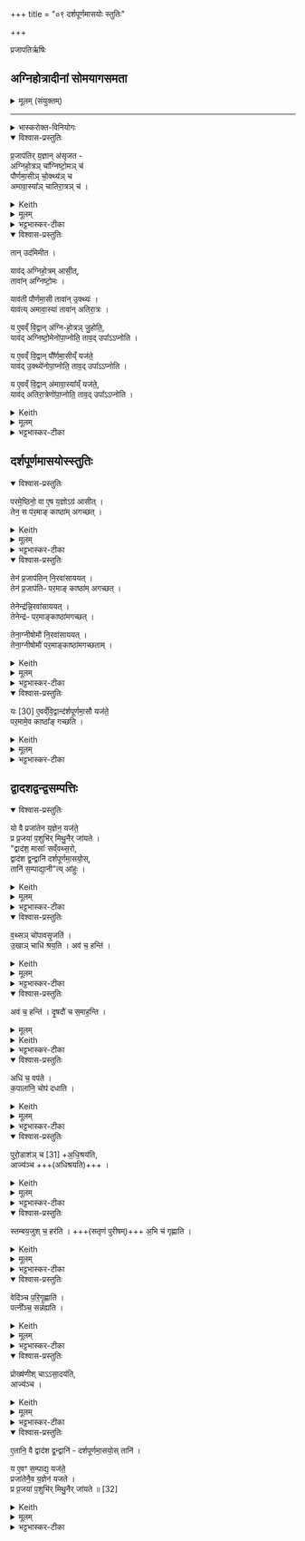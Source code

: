 +++
title = "०९ दर्शपूर्णमासयोः स्तुतिः"

+++

 प्रजापतिर्ऋषिः

## अग्निहोत्रादीनां सोमयागसमता
<details><summary>मूलम् (संयुक्तम्)</summary>

प्र॒जाप॑तिर्य॒ज्ञान॑सृजताग्निहो॒त्रञ्चा᳚ग्निष्टो॒मञ्च॑
पौर्णमा॒सीञ्चो॒क्थ्य॑ञ्चामावा॒स्या᳚ञ्चातिरा॒त्रञ्च 
</details>

_______
<details><summary>भास्करोक्त-विनियोगः</summary>

1अथ दर्शपूर्णमासयोर् महाफलत्वं ख्यापयितुम् आह - प्रजापतिरित्यादि ॥
</details>



<details open><summary>विश्वास-प्रस्तुतिः</summary>

प्र॒जाप॑तिर् य॒ज्ञान् अ॑सृजत -  
अग्निहो॒त्रञ् चा᳚ग्निष्टो॒मञ् च॑   
पौर्णमा॒सीञ् चो॒क्थ्य॑ञ् च    
अमावा॒स्या᳚ञ् चातिरा॒त्रञ् च॑ ।
</details>

<details><summary>Keith</summary>

Prajapati created the sacrifices, the Agnihotra, the Agnistoma, the full moon sacrifice, the Ukthya, the new moon sacrifice and the Atiratra. 
</details>


<details><summary>मूलम्</summary>

प्र॒जाप॑तिर्य॒ज्ञान॑सृजत -  
अग्निहो॒त्रञ्चा᳚ग्निष्टो॒मञ्च॑ ..  
पौर्णमा॒सीञ्चो॒क्थ्य॑ञ्च  ..  
अ॒मा॒वा॒स्या᳚ञ्चातिरा॒त्रञ्च॑ ।
</details>

<details><summary>भट्टभास्कर-टीका</summary>

अग्निहोत्रं व्याख्यातम् ।  
अग्निष्टोम एकाहानां प्रकृतिभूतं कर्म । अग्नेस्स्तोमः यज्ञायज्ञीयं सामाग्निष्टोमम्; तत्प्रधानत्वात् तत्-संस्थमपि कर्माग्निष्टोम उच्यते । 'अग्नेस्तुत्स्तोमसोमाः' इति षत्वम् ।  
पूर्णश्चन्द्रः पूर्णमाः, तत्सम्बन्धिनी तिथिः शुक्लपञ्चदशी पौर्णमासी, तस्यां क्रियमाणमपि कर्माभेदेन पौर्णमासीत्युच्यते ।  
उक्थ्यः क्रतुः अग्निष्टोम-विकारः पञ्चदशस्तोत्रः ।

अमा सह सूर्याचन्द्रमसावस्यां वस्त इत्यमावास्या । 'अमावस्यदन्यतरस्याम्' इति निपात्यते । कृष्णपञ्चदश्युच्यते । पूर्ववत्कर्मण्यभेदेन वर्तते ।  
अतिरात्रोप्य् अग्निष्टोमविकारः एकोनत्रिशत्स्तोत्रः, रात्रिपर्यायातिरेकाद् अतिरात्रः । 'अहस्सर्वैक' इत्यच्समासान्तः ।
</details>

<details open><summary>विश्वास-प्रस्तुतिः</summary>

तान् उद॑मिमीत ।   

याव॑द् अग्निहो॒त्रम् आसी॒त्,  
तावा॑न् अग्निष्टो॒मः ।  

याव॑ती पौर्णमा॒सी  तावा॑न् उ॒क्थ्यः॑ ।  
याव॑त्य् अमावा॒स्या॑ तावा॑न् अतिरा॒त्रः ।  

य ए॒वव्ँ वि॒द्वान् अ॑ग्नि-हो॒त्रञ् जु॒होति॒,  
याव॑द् अग्निष्टो॒मेनो॑पा॒प्नोति॒ ताव॒द् उपा᳚ऽऽप्नोति ।  

य ए॒वव्ँ वि॒द्वान् पौ᳚र्णमा॒सीय्ँ यज॑ते॒  
याव॑द् उ॒क्थ्ये॑नोपा॒प्नोति॒  ताव॒द् उपा᳚ऽऽप्नोति ।   

य ए॒वव्ँ वि॒द्वान् अ॑मावा॒स्या᳚य्ँ यज॑ते॒,   
याव॑द् अतिरा॒त्रेणो॑पा॒प्नोति॒ ताव॒द् उपा᳚ऽऽप्नोति ।
</details>

<details><summary>Keith</summary>

These he meted out;  
the Agnistoma was the size of the Agnihotra,  
the Ukthya that of the full moon sacrifice,  
the Atiratra that of the new moon sacrifice. 

He who knowing thus offers the Agnihotra obtains as much as by offering the Agnistoma;  
he who knowing thus offers the full moon sacrifice obtains as much as by offering the Ukthya [1];  
he who knowing thus offers the new moon sacrifice obtains as much as by offering the Atiratra. 
</details>


<details><summary>मूलम्</summary>

तानुद॑मिमीत ।   

याव॑दग्निहो॒त्रमासी॒त्तावा॑नग्निष्टो॒मः ।  

याव॑ती पौर्णमा॒सी  तावा॑नु॒क्थ्यः॑ ।  
याव॑त्यमावा॒स्या॑ तावा॑नतिरा॒त्रः ।  
य ए॒वव्ँवि॒द्वान॑ग्निहो॒त्रञ्जु॒होति॑ ।    
याव॑दग्निष्टो॒मेनो॑पा॒प्नोति॒ ताव॒दुपा᳚ऽऽप्नोति ।  
य ए॒वव्ँवि॒द्वान्पौ᳚र्णमा॒सीय्ँयज॑ते ।  
याव॑दु॒क्थ्ये॑नोपा॒प्नोति॒  ताव॒दुपा᳚ऽऽप्नोति ।   
य ए॒वव्ँवि॒द्वान॑मावा॒स्या᳚य्ँयज॑ते ।   
याव॑दतिरा॒त्रेणो॑पा॒प्नोति॒ ताव॒दुपा᳚ऽऽप्नोति ।
</details>

<details><summary>भट्टभास्कर-टीका</summary>

तानित्यादि । ऊर्ध्वमानमुन्मानं तुलापरिच्छेदः । तत्राग्निहोत्रादिभिस्तुल्यगौरवात् अग्निष्टोमादयो दृश्यन्ते । तस्मादेवं विदित्वाग्निहोत्रादिकं कुर्वन्नग्निष्टोमादिफलमाप्नोति । प्रासङ्गिकमग्निहोत्रग्रहणम्, उन्मानेन सहभावात् ॥
</details>

## दर्शपूर्णमासयोस्स्तुतिः
<details open><summary>विश्वास-प्रस्तुतिः</summary>

परमे॒ष्ठिनो॒ वा ए॒ष य॒ज्ञोऽग्र॑ आसीत् ।  
तेन॒ स प॑र॒माङ् काष्ठा॑म् अगच्छत् ।
</details>

<details><summary>Keith</summary>

This sacrifice was in the beginning Paramesthin's,
and by means of it he reached the supreme goal.
</details>

<details><summary>मूलम्</summary>

परमे॒ष्ठिनो॒ वा ए॒ष य॒ज्ञोऽग्र॑ आसीत् ।  
तेन॒ स प॑र॒माङ् काष्ठा॑म् अगच्छत् ।
</details>

<details><summary>भट्टभास्कर-टीका</summary>

2पुनरपि दर्शपूर्णमासयोस्स्तुतिः - परमेष्ठिन इत्यादि ॥ परमे महिम्नि तिष्ठतीति परमेष्ठी । उणादिषु निपात्यते । सर्वदेवतासमष्टिः परमात्मोच्यते । तस्यैष यज्ञो दर्शश्च पूर्णमासश्च अग्रे आदावासीत् ।

तेन स परमां काष्ठां परमैश्वर्यकाष्ठामगच्छत् ।
</details>

<details open><summary>विश्वास-प्रस्तुतिः</summary>

तेन॑ प्र॒जाप॑तिन् नि॒रवा॑साययत् ।  
तेन॑ प्र॒जाप॑तिᳶ पर॒माङ् काष्ठा॑म् अगच्छत् ।

तेनेन्द्र॑न्नि॒रवा॑साययत् ।  
तेनेन्द्र॑ᳶ पर॒माङ्काष्ठा॑मगच्छत् ।

तेना॒ग्नीषोमौ॑ नि॒रवा॑साययत् ।  
तेना॒ग्नीषोमौ॑ पर॒माङ्काष्ठा॑मगच्छताम् ।
</details>

<details><summary>Keith</summary>

He furnished Prajapati with it,  
and by means of it Prajapati reached the supreme goal. 

He furnished Indra with it,  
and by means of it Indra reached the supreme goal. 

He furnished Agni and Soma with it, and by means of it Agni and Soma reached the supreme goal.
</details>


<details><summary>मूलम्</summary>

तेन॑ प्र॒जाप॑तिन्नि॒रवा॑साययत् ।  
तेन॑ प्र॒जाप॑तिᳶ पर॒माङ्काष्ठा॑मगच्छत् ।  

तेनेन्द्र॑न्नि॒रवा॑साययत् ।  
तेनेन्द्र॑ᳶ पर॒माङ्काष्ठा॑मगच्छत् ।  

तेना॒ग्नीषोमौ॑ नि॒रवा॑साययत् ।  
तेना॒ग्नीषोमौ॑ पर॒माङ्काष्ठा॑मगच्छताम् ।
</details>

<details><summary>भट्टभास्कर-टीका</summary>

तेन यज्ञेन स परमेष्ठी प्रजापतिं जगतां स्रष्टारं निरवासाययत् देवतान्तरेभ्यो व्यावृत्तमुत्कर्षिणमकरोत् । निरवसानमुत्कर्षः ।  
यथा - तस्माज्ज्येष्ठं पुत्रं धनेन निरवसाययन्ति' इति । निरवपूर्वात्स्यतेर्णिचि शाच्छासाह्वा' इति युक्, गतिद्वयमप्याख्यातेन समस्यते, गतिर्गर्तौ' इति प्रथमोनुदात्तः, `उदात्तवता च तिङा सह' इति समास(निषेधः) । एवं सर्वत्र ।
</details>

<details open><summary>विश्वास-प्रस्तुतिः</summary>

यः [30] ए॒वव्ँवि॒द्वान्द॑र्शपूर्णमा॒सौ यज॑ते॒  
पर॒मामे॒व काष्ठा᳚ङ् गच्छति ।
</details>

<details><summary>Keith</summary>

He who [2] knowing thus offers the new and full moon sacrifices reaches the supreme goal. 
</details>

<details><summary>मूलम्</summary>

तेना॒ग्नीषोमौ॑ पर॒माङ्काष्ठा॑मगच्छताम् ।  
यः [30] ए॒वव्ँवि॒द्वान्द॑र्शपूर्णमा॒सौ यज॑ते ।  
पर॒मामे॒व काष्ठा᳚ङ्गच्छति ।
</details>

<details><summary>भट्टभास्कर-टीका</summary>

या प्राणिनां सदा निरतिशयानन्द-निर्वृत्ति-दायिनी शाश्वती पुनर्जन्मच्छेदिनी सा परमा काष्ठा,  
तां गच्छति प्राप्नोत्येव ।
</details>

## द्वादशद्वन्द्वसम्पत्तिः
<details open><summary>विश्वास-प्रस्तुतिः</summary>

यो वै प्रजा॑तेन य॒ज्ञेन॒ यज॑ते॒  
प्र प्र॒जया॑ प॒शुभि॑र् मिथु॒नैर् जा॑यते ।  
"द्वाद॑श॒ मासाः᳚ सव्ँवथ्स॒रो,  
द्वाद॑श द्व॒न्द्वानि॑ दर्शपूर्णमा॒सयो॒स्,  
तानि॑ स॒म्पाद्या॒नी"त्य् आ॑हुः ।
</details>

<details><summary>Keith</summary>

He who sacrifices with an abundant offering is multiplied with offspring, with cattle, with pairings.  
'The year has twelve months,  
there are twelve pairs of new and full moon sacrifices;  
these are to be produced', they say. 
</details>


<details><summary>मूलम्</summary>

यो वै प्रजा॑तेन य॒ज्ञेन॒ यज॑ते॒ प्र प्र॒जया॑ प॒शुभि॑र्मिथु॒नैर्जा॑यते ।  
द्वाद॑श॒ मासाः᳚ सव्ँवथ्स॒रो द्वाद॑श द्व॒न्द्वानि॑ दर्शपूर्णमा॒सयो॒स्तानि॑ स॒म्पाद्या॒नीत्या॑हुः ।
</details>

<details><summary>भट्टभास्कर-टीका</summary>

यो वा इत्यादि । प्रजातो जातप्रजः । यथा संवत्सरस्य द्वादश मासाः, एवं द्वादश द्वन्द्वानि दर्शपूर्णमासयोस्सन्ति, तानि सम्पाद्यानि क्रियाविशेषैर् इत्याहुः । द्वेद्वे संयुक्ते द्वन्द्वं यज्ञपात्रयोगे निपात्यते ॥
</details>

<details open><summary>विश्वास-प्रस्तुतिः</summary>

व॒थ्सञ् चो॑पावसृ॒जति॑  ।  
उ॒खाञ् चाधि॑ श्रय॒ति ।
अव॑ च॒ हन्ति॑ ।
</details>

<details><summary>Keith</summary>

He lets the calf go free and puts the pot on the fire: 
</details>

<details><summary>मूलम्</summary>

व॒थ्सञ्चो॑पावसृ॒जति॑  ।  
उ॒खाञ्चाधि॑ श्रय॒ति ।
</details>

<details><summary>भट्टभास्कर-टीका</summary>

3अथ तानि दर्शयति - वत्सं चेत्यादि ॥ एतैः क्रियाविशेषैः द्वन्द्वानि सम्पद्यन्ते; तेन द्वन्द्वबहुत्वेपि द्वन्द्वसम्पादनक्रियापेक्षं द्वादशत्वं वेदितव्यम् । वत्समुपावसृजति मातृसकाशं प्रापयाति । अनेनोपावसर्जनेन मातृवत्सयोः द्वन्द्वभावस्सम्पद्यते । एवं सर्वत्र  द्रष्टव्यम् । एतानि याजमानप्रकरणगतान्यपि अध्वर्युणैव कर्तव्यानि । उक्तं च - 'याजमाने समाख्यानात्कर्मणि याजमानं स्युः' इत्यत्र ।

उखामधिश्रयति, अङ्गारेषु कुम्भीं स्थापयति ।

</details>

<details open><summary>विश्वास-प्रस्तुतिः</summary>

अव॑ च॒ हन्ति॑ ।
दृ॒षदौ॑ च स॒माह॒न्ति ।  
</details>

<details><summary>मूलम्</summary>

अव॑ च॒ हन्ति॑ ।
दृ॒षदौ॑ च स॒माह॒न्ति ।  
</details>

<details><summary>Keith</summary>

he puts down (the rice), and beats the millstones together; 
</details>


<details><summary>भट्टभास्कर-टीका</summary>

अवहन्ति व्रीहीनुलूखले ।  
दृषदौ च समाहन्ति शम्यया ।
</details>

<details open><summary>विश्वास-प्रस्तुतिः</summary>

अधि॑ च॒ वप॑ते ।  
क॒पाला॑नि॒ चोप॑ दधाति ।  
</details>

<details><summary>Keith</summary>

he scatters (the grains) and collects the potsherds; 
</details>


<details><summary>मूलम्</summary>

अधि॑ च॒ वप॑ते ।  
क॒पाला॑नि॒ चोप॑ दधाति ।  
</details>

<details><summary>भट्टभास्कर-टीका</summary>

अधिवपति दृषदि तण्डुलान् ।   
कपालान्य् उपदधात्य् अङ्गारेषु ।  
</details>


<details open><summary>विश्वास-प्रस्तुतिः</summary>

पुरो॒डाश॑ञ् च [31] +अ॒धि॒श्रय॑ति,  
आज्य॑ञ्च  +++(अधिश्रयति)+++  ।  
</details>

<details><summary>Keith</summary>

the cake [3] he puts on the fire and the melted butter; 
</details>

<details><summary>मूलम्</summary>

पुरो॒डाश॑ञ्च [31] अ॒धि॒श्रय॑ति।  
आज्य॑ञ्च  +++(अधिश्रयति)+++  ।  
</details>

<details><summary>भट्टभास्कर-टीका</summary>

पुरोडाशं चाधिश्रयति कपालेषु ।  
आज्यं चाधिश्रयतीत्येव ।   
</details>

<details open><summary>विश्वास-प्रस्तुतिः</summary>

स्तम्बय॒जुश् च॒ हर॑ति ।
+++(सतृणं पुरीषम्)+++ अ॒भि च॑ गृह्णाति ।  
</details>

<details><summary>Keith</summary>

he throws the clump of grass, and gathers it in; 
</details>


<details><summary>मूलम्</summary>

स्तम्बय॒जुश्च॒ हर॑ति ।
अ॒भि च॑ गृह्णाति ।  
</details>

<details><summary>भट्टभास्कर-टीका</summary>

स्तम्बयजुर्हरति ।  
सतृणं पुरीषम् अभिगृह्णाति ।
</details>

<details open><summary>विश्वास-प्रस्तुतिः</summary>

वेदि॑ञ्च प॒रि॒गृ॒ह्णाति॑ ।  
पत्नी᳚ञ्च॒ सन्न॑ह्यति ।  
</details>

<details><summary>Keith</summary>

he surrounds the Vedi and he girds the wife (of the sacrificer); 
</details>


<details><summary>मूलम्</summary>

वेदि॑ञ्च प॒रि॒गृ॒ह्णाति॑ ।  
पत्नी᳚ञ्च॒ सन्न॑ह्यति ।  

</details>

<details><summary>भट्टभास्कर-टीका</summary>

न्युप्तमञ्जलिनाग्नीध्रः वेदिं परिगृह्णाति ।    
स्फ्येनोत्तरं परिग्राहम् ।  
पत्नीं सन्नह्यति योक्त्रेण ।  
</details>


<details open><summary>विश्वास-प्रस्तुतिः</summary>

प्रोख्ष॑णीश् चाऽऽसा॒दय॑ति,  
आज्य॑ञ्च ।
</details>

<details><summary>Keith</summary>

he puts in place the anointing waters and the melted butter. 
</details>

<details><summary>मूलम्</summary>

प्रोख्ष॑णीश्चाऽऽसा॒दय॑ति ।  
आज्य॑ञ्च  +++(अवसादयति)+++  ।
</details>

<details><summary>भट्टभास्कर-टीका</summary>

प्रोक्षणीरप आसादयति ।   
आज्यं चावसादयतीत्येव, स्रुग्-गृहीतमित्यर्थः ॥
</details>

<details open><summary>विश्वास-प्रस्तुतिः</summary>

ए॒तानि॒ वै द्वाद॑श द्व॒न्द्वानि॑ - दर्शपूर्णमा॒सयो॒स् तानि॑  ।   

य ए॒वꣳ स॒म्पाद्य॒ यज॑ते॒  
प्रजा॑तेनै॒व य॒ज्ञेन॑ यजते ।  
प्र प्र॒जया॑ प॒शुभि॑र् मिथु॒नैर् जा॑यते ॥ [32]
</details>

<details><summary>Keith</summary>

These are the twelve pairs in the new and full moon sacrifices.  
He, who thus sacrifices with these, sacrifices with an abundant offering and is multiplied with offspring,  
with cattle, with pairings.
</details>


<details><summary>मूलम्</summary>

ए॒तानि॒ वै द्वाद॑श द्व॒न्द्वानि॑ दर्शपूर्णमा॒सयो॒स्तानि॑  ।   
य ए॒वꣳ स॒म्पाद्य॒ यज॑ते ।  
प्रजा॑तेनै॒व य॒ज्ञेन॑ यजते ।  
प्र प्र॒जया॑ प॒शुभि॑र्मिथु॒नैर्जा॑यते ॥ [32]
</details>

<details><summary>भट्टभास्कर-टीका</summary>

4एतनि वा इत्यादि ॥ गतम् ॥

इति षष्ठे नवमोनुवाकः ॥  
</details>
